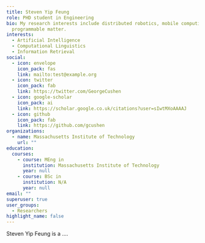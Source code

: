 ```yaml
---
title: Steven Yip Feung
role: PHD student in Engineering
bio: My research interests include distributed robotics, mobile computing and
  programmable matter.
interests:
  - Artificial Intelligence
  - Computational Linguistics
  - Information Retrieval
social:
  - icon: envelope
    icon_pack: fas
    link: mailto:test@example.org
  - icon: twitter
    icon_pack: fab
    link: https://twitter.com/GeorgeCushen
  - icon: google-scholar
    icon_pack: ai
    link: https://scholar.google.co.uk/citations?user=sIwtMXoAAAAJ
  - icon: github
    icon_pack: fab
    link: https://github.com/gcushen
organizations:
  - name: Massachusetts Institute of Technology
    url: ""
education:
  courses:
    - course: MEng in
      institution: Massachusetts Institute of Technology
      year: null
    - course: BSc in
      institution: N/A
      year: null
email: ""
superuser: true
user_groups:
  - Researchers
highlight_name: false
---
```


Steven Yip Feung is a ....


